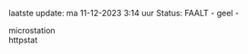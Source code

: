 laatste update: 
ma 11-12-2023  3:14   uur 
Status: FAALT - geel - 
<div class="service Y">microstation</div><div class="service G">httpstat</div>